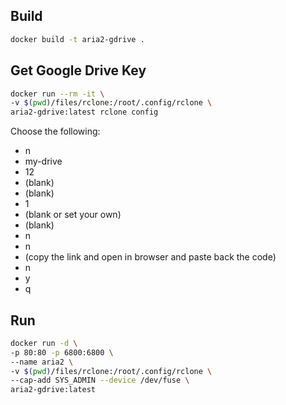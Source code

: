 
## Build
```bash
docker build -t aria2-gdrive .  
```

## Get Google Drive Key
```bash
docker run --rm -it \
-v $(pwd)/files/rclone:/root/.config/rclone \
aria2-gdrive:latest rclone config
```
Choose the following:
- n
- my-drive
- 12
- (blank)
- (blank)
- 1
- (blank or set your own)
- (blank)
- n
- n
- (copy the link and open in browser and paste back the code)
- n
- y
- q

## Run
```bash
docker run -d \
-p 80:80 -p 6800:6800 \
--name aria2 \
-v $(pwd)/files/rclone:/root/.config/rclone \
--cap-add SYS_ADMIN --device /dev/fuse \
aria2-gdrive:latest
```

